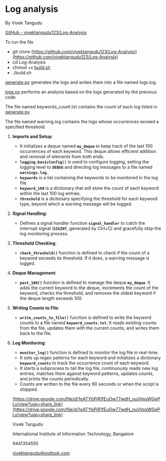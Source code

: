 # Log analysis

By Vivek Tangudu

[GitHub - vivektangudu123/Log-Analysis](https://github.com/vivektangudu123/Log-Analysis)

To run the file 

- git clone [https://github.com/vivektangudu123/Log-Analysis](https://github.com/vivektangudu123/Log-Analysis)
- cd Log-Analysis
- chmod +x [build.sh](http://build.sh/)
- ./build.sh

[generate.py](http://generate.py/) generates the logs and writes them into a file named logs.log.

[logs.py](http://logs.py/) performs an analysis based on the logs generated by the previous code.

The file named keywords_count.txt contains the count of each log listed in [generate.py](http://generate.py/).

The file named warning.log contains the logs whose occurrences exceed a specified threshold.

1. **Imports and Setup**:
    - It initializes a deque named **`my_deque`** to keep track of the last 100 occurrences of each keyword. This deque allows efficient addition and removal of elements from both ends.
    - **`logging.basicConfig()`** is used to configure logging, setting the logging level to **`DEBUG`** and directing log messages to a file named **`warnings.log`**.
    - **`keywords`** is a list containing the keywords to be monitored in the log file.
    - **`keyword_100`** is a dictionary that will store the count of each keyword within the last 100 log entries.
    - **`threshold`** is a dictionary specifying the threshold for each keyword type, beyond which a warning message will be logged.
2. **Signal Handling**:
    - Defines a signal handler function **`signal_handler`** to catch the interrupt signal (**`SIGINT`**, generated by Ctrl+C) and gracefully stop the log monitoring process.
3. **Threshold Checking**:
    - **`check_threshold()`** function is defined to check if the count of a keyword exceeds its threshold. If it does, a warning message is logged.
4. **Deque Management**:
    - **`past_100()`** function is defined to manage the deque **`my_deque`**. It adds the current keyword to the deque, increments the count of the keyword, checks the threshold, and removes the oldest keyword if the deque length exceeds 100.
5. **Writing Counts to File**:
    - **`write_counts_to_file()`** function is defined to write the keyword counts to a file named **`keyword_counts.txt`**. It reads existing counts from the file, updates them with the current counts, and writes them back to the file.
6. **Log Monitoring**:
    - **`monitor_log()`** function is defined to monitor the log file in real-time.
    - It sets up regex patterns for each keyword and initializes a dictionary **`keyword_counts`** to track the occurrence count of each keyword.
    - It starts a subprocess to tail the log file, continuously reads new log entries, matches them against keyword patterns, updates counts, and prints the counts periodically.
    - Counts are written to the file every 60 seconds or when the script is stopped.
    
    [https://drive.google.com/file/d/1gATYbPiR1fEuOw77wdH_nuVlmsWGePLy/view?usp=share_link](https://drive.google.com/file/d/1gATYbPiR1fEuOw77wdH_nuVlmsWGePLy/view?usp=share_link)
    
    Vivek Tangudu
    
    International Institute of Information Technology, Bangalore
    
    9441354555
    
    [vivektangudu@outlook.com](mailto:vivektangudu@outlook.com)

